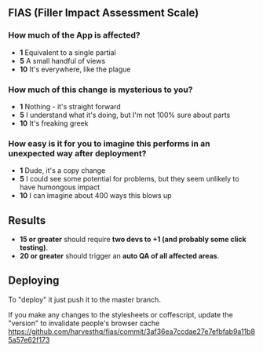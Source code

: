 ## FIAS (Filler Impact Assessment Scale)

### How much of the App is affected?

- **1** Equivalent to a single partial
- **5** A small handful of views
- **10** It's everywhere, like the plague

### How much of this change is mysterious to you?

- **1** Nothing - it's straight forward
- **5** I understand what it's doing, but I'm not 100% sure about parts
- **10** It's freaking greek

### How easy is it for you to imagine this performs in an unexpected way after deployment?

- **1** Dude, it's a copy change
- **5** I could see some potential for problems, but they seem unlikely to have humongous impact
- **10** I can imagine about 400 ways this blows up

## Results

* **15 or greater** should require **two devs to +1 (and probably some click testing)**.
* **20 or greater** should trigger an **auto QA of all affected areas**.

## Deploying

To "deploy" it just push it to the master branch.

If you make any changes to the stylesheets or coffescript, update the "version" to invalidate
people's browser cache https://github.com/harvesthq/fias/commit/3af36ea7ccdae27e7efbfab9a11b85a57e62f173
